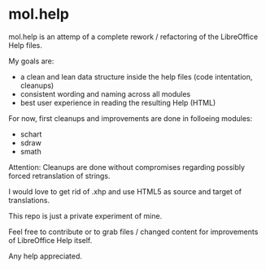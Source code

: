 # mol.help

mol.help is an attemp of a complete rework / refactoring of the LibreOffice Help files.

My goals are:
* a clean and lean data structure inside the help files (code intentation, cleanups)
* consistent wording and naming across all modules
* best user experience in reading the resulting Help (HTML)

For now, first cleanups and improvements are done in folloeing modules:

* schart
* sdraw
* smath

Attention: Cleanups are done without compromises regarding possibly forced retranslation of strings.

I would love to get rid of .xhp and use HTML5 as source and target of translations.

This repo is just a private experiment of mine.

Feel free to contribute or to grab files / changed content for improvements of LibreOffice Help itself.




Any help appreciated.
